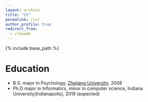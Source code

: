 ```yaml
---
layout: archive
title: "CV"
permalink: /cv/
author_profile: true
redirect_from:
  - /resume
---
```


{% include base_path %}

Education
======
* B.S. major in Psychology, [Zhejiang University](http://www.zju.edu.cn/english/), 2008
* Ph.D major in Informatics, minor in computer science, Indiana University(Indianapolis), 2019 (expected)
